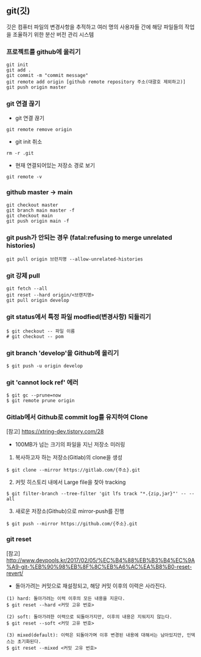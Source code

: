## git(깃)
  깃은 컴퓨터 파일의 변경사항을 추적하고 여러 명의 사용자들 간에 해당 파일들의 작업을 조율하기 위한 분산 버전 관리 시스템

### 프로젝트를 github에 올리기
```
git init
git add .
git commit -m "commit message"
git remote add origin [github remote repository 주소(대괄호 제외하고)]
git push origin master
```

### git 연결 끊기
- git 연결 끊기
```
git remote remove origin
```
- git init 취소
```
rm -r .git
```
- 현재 연결되어있는 저장소 경로 보기
```
git remote -v
```

### github master -> main
```
git checkout master
git branch main master -f
git checkout main
git push origin main -f
```  

### git push가 안되는 경우 (fatal:refusing to merge unrelated histories)
```
git pull origin 브런치명 --allow-unrelated-histories
```  

### git 강제 pull
```
git fetch --all
git reset --hard origin/<브랜치명>
git pull origin develop
```  

### git status에서 특정 파일 modfied(변경사항) 되돌리기
```
$ git checkout -- 파일 이름
# git checkout -- pom
```  

### git branch 'develop'을 Github에 올리기
```
$ git push -u origin develop
```   

### git 'cannot lock ref' 에러
```
$ git gc --prune=now
$ git remote prune origin
```  

### Gitlab에서 Github로 commit log를 유지하여 Clone
[참고] https://xtring-dev.tistory.com/28
- 100MB가 넘는 크기의 파일을 지닌 저장소 미러링
1. 복사하고자 하는 저장소(Gitlab)의 clone을 생성
```
$ git clone --mirror https://gitlab.com/{주소}.git
```    
2. 커밋 히스토리 내에서 Large file을 찾아 tracking
```
$ git filter-branch --tree-filter 'git lfs track "*.{zip,jar}"' -- --all
```    
3. 새로운 저장소(Github)으로 mirror-push를 진행
```
$ git push --mirror https://github.com/{주소}.git
```  

### git reset
[참고] http://www.devpools.kr/2017/02/05/%EC%B4%88%EB%B3%B4%EC%9A%A9-git-%EB%90%98%EB%8F%8C%EB%A6%AC%EA%B8%B0-reset-revert/
- 돌아가려는 커밋으로 재설정되고, 해당 커밋 이후의 이력은 사라진다.  
```
(1) hard: 돌아가려는 이력 이후의 모든 내용을 지운다.
$ git reset --hard <커밋 고유 번호>

(2) soft: 돌아가려한 이력으로 되돌아가지만, 이후의 내용은 지워지지 않는다.
$ git reset --soft <커밋 고유 번호>

(3) mixed(default): 이력은 되돌아가며 이후 변경된 내용에 대해서는 남아있지만, 인덱스는 초기화된다.
$ git reset --mixed <커밋 고유 번호>
```  
